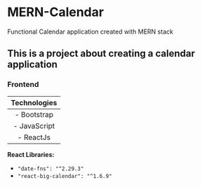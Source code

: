 # MERN-Calendar
Functional Calendar application created with MERN stack

## This is a project about creating a calendar application

### Frontend
| **Technologies** |
|    :--------:    |
| - Bootstrap      |
| - JavaScript 	   |
| - ReactJs 	   |

**React Libraries:**
- `"date-fns": "^2.29.3"`
- `"react-big-calendar": "^1.6.9"`

